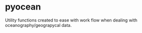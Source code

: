 # pyocean
Utility functions created to ease with work flow when dealing with oceanography/geograpycal data.
